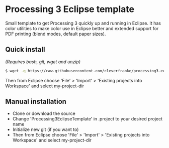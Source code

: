 # Processing 3 Eclipse template

Small template to get Processing 3 quickly up and running in Eclipse. It has color utilities to 
make color use in Eclipse better and extended support for PDF printing (blend modes, default
paper sizes).


## Quick install 

*(Requires bash, git, wget and unzip)*

```bash
$ wget -q https://raw.githubusercontent.com/cleverfranke/processing3-eclipse-template/feature/simple-setup/setup.sh && bash setup.sh MyProjectName my-project-dir 
```

Then from Eclipse choose 'File' > 'Import' > 'Existing projects into Workspace' and
select my-project-dir


## Manual installation

* Clone or download the source
* Change 'Processing3EclipseTemplate' in .project to your desired project name
* Initialize new git (if you want to)
* Then from Eclipse choose 'File' > 'Import' > 'Existing projects into Workspace' and select my-project-dir

